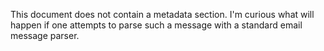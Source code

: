 This document does not contain a metadata section.  I'm curious what
will happen if one attempts to parse such a message with a standard
email message parser.

